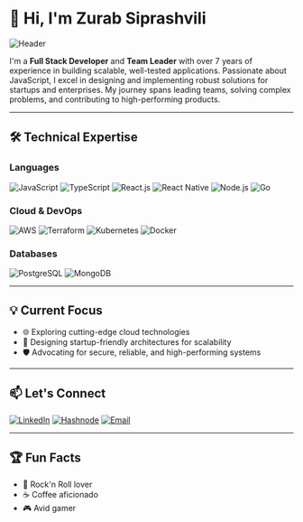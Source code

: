 # 👋 Hi, I'm Zurab Siprashvili

![Header](https://github.com/user-attachments/assets/a61f4ec2-bb8a-4a2a-b42e-fff2fd27e8d4)


I'm a **Full Stack Developer** and **Team Leader** with over 7 years of experience in building scalable, well-tested applications. Passionate about JavaScript, I excel in designing and implementing robust solutions for startups and enterprises. My journey spans leading teams, solving complex problems, and contributing to high-performing products.

---

## 🛠️ Technical Expertise

### Languages

![JavaScript](https://img.shields.io/badge/-JavaScript-F7DF1E?logo=javascript&logoColor=black)
![TypeScript](https://img.shields.io/badge/-TypeScript-3178C6?logo=typescript&logoColor=white)
![React.js](https://img.shields.io/badge/-React-61DAFB?logo=react&logoColor=black)
![React Native](https://img.shields.io/badge/-React%20Native-61DAFB?logo=react&logoColor=black)
![Node.js](https://img.shields.io/badge/-Node.js-339933?logo=node.js&logoColor=white)
![Go](https://img.shields.io/badge/-Go-00ADD8?logo=go&logoColor=white)

### Cloud & DevOps

![AWS](https://img.shields.io/badge/-AWS-232F3E?logo=amazon-aws&logoColor=white)
![Terraform](https://img.shields.io/badge/-Terraform-623CE4?logo=terraform&logoColor=white)
![Kubernetes](https://img.shields.io/badge/-Kubernetes-326CE5?logo=kubernetes&logoColor=white)
![Docker](https://img.shields.io/badge/-Docker-2496ED?logo=docker&logoColor=white)

### Databases

![PostgreSQL](https://img.shields.io/badge/-PostgreSQL-4169E1?logo=postgresql&logoColor=white)
![MongoDB](https://img.shields.io/badge/-MongoDB-47A248?logo=mongodb&logoColor=white)

---

## 💡 Current Focus

- 🌐 Exploring cutting-edge cloud technologies
- 🚀 Designing startup-friendly architectures for scalability
- 🛡️ Advocating for secure, reliable, and high-performing systems

---

## 📫 Let's Connect

[![LinkedIn](https://img.shields.io/badge/-LinkedIn-0077B5?logo=linkedin&logoColor=white)](https://www.linkedin.com/in/zz-siprashvili)
[![Hashnode](https://img.shields.io/badge/-Hashnode-2962FF?logo=hashnode&logoColor=white)](https://hashnode.com/@Zzurab)
[![Email](https://img.shields.io/badge/-Email-D14836?logo=gmail&logoColor=white)](mailto:zz.siprashvili@gmail.com)

---

## 🏆 Fun Facts

- 🎸 Rock'n Roll lover
- ☕ Coffee aficionado
- 🎮 Avid gamer
